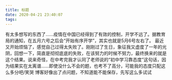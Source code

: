 ```yaml
---
title: 标题
date: 2020-04-21 23:40:07
tags:
---
```

有太多想写的东西了……疫情在中国已经得到了有效的控制，开学不远了。据教育局的通知，在五月六号之后会“开始有序开学”，其实也就是5月6号左右了。
最近又开始烦恼了，感觉自己过得太失败了。刚刚过了生日，象征我又虚度了一年的光阴，回想一下，简直是彻彻底底的失败，在该努力的时候不努力，最终换来的就是这个结果。说来奇怪，在中考完我才认同了老师说的“初中学习靠态度”这句话，因为结果实在太离谱……即使没什么不会的题，也考不了高分，可能我的态度只配这么多分吧/笑哭
博客好像出了点问题，不知道能不能保存，先写这么多试试

